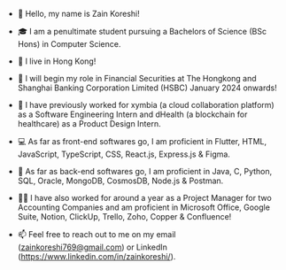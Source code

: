 - 👋 Hello, my name is Zain Koreshi!

- 🎓 I am a penultimate student pursuing a Bachelors of Science (BSc Hons) in Computer Science.

- 📍 I live in Hong Kong!

- 📆 I will begin my role in Financial Securities at The Hongkong and Shanghai Banking Corporation Limited (HSBC) January 2024 onwards!

- 👔 I have previously worked for xymbia (a cloud collaboration platform) as a Software Engineering Intern and dHealth (a blockchain for healthcare) as a Product Design Intern.

- 💻 As far as front-end softwares go, I am proficient in Flutter, HTML, JavaScript, TypeScript, CSS, React.js, Express.js & Figma.

- 💾 As far as back-end softwares go, I am proficient in Java, C, Python, SQL, Oracle, MongoDB, CosmosDB, Node.js & Postman.

- 👨‍💼 I have also worked for around a year as a Project Manager for two Accounting Companies and am proficient in Microsoft Office, Google Suite, Notion, ClickUp, Trello, Zoho, Copper & Confluence!

- 📫 Feel free to reach out to me on my email (zainkoreshi769@gmail.com) or LinkedIn (https://www.linkedin.com/in/zainkoreshi/).

<!---
zainkoreshi/zainkoreshi is a ✨ special ✨ repository because its `README.md` (this file) appears on your GitHub profile.
You can click the Preview link to take a look at your changes.
--->
